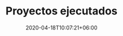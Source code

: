 ---
title: "Proyectos ejecutados"
date: 2020-04-18T10:07:21+06:00
# post image
image: "images/blog/post-1.jpg"
# meta description
description: "This is meta description"
type: nosotros/proyectos-ejecutados
# post draft
draft: false
menu:
  main:
    parent: "Nosotros"
    weight: 1

banner:
  title: Energía Eólica
  image: /images/WindTurbine.svg
  content: Aprovechá la energía que ofrece el viento con nuestros aerogeneradores de _**industria argentina**_ completamente aptos para ser utilizados en condiciones climáticas extremas, con un excelente rendimiento que satisface los requerimientos de una vivienda rural

  button:
    enable: true
    label: ¿Dudas? escribinos
    link: contact

cards:
  - title: Tecno 800
    image: "/images/tecno_800.jpeg"
    content: "Este equipo está diseñado y fabricado en su totalidad por Tecnotrol SRL en Comodoro Rivadavia. El TECNO-800 fue probado en condiciones climáticas extremas y ha demostrando una resistencia sin precedentes para este tipo de productos. Su rendimiento, satisface  los requerimientos de electricidad básicos de una vivienda rural en 220V o 24V: TV, radio, iluminación y permite operar electrodomésticos con uso racional de la energía"
    button:
      enable: false
      label: Ver más información
      link: "#"
  - title: Tecno 1500
    image: "/images/tecno_1500.jpeg"
    content: "El nuevo aerogenerador TECNO-1500, desarrollado y fabricado en Comodoro Rivadavia –Patagonia Argentina, donde las condiciones climáticas exigen cualidades de resistencia y rendimiento únicos para este tipo de productos. Incorpora las nuevas tecnologías que son encontradas solamente en los grandes aerogeneradores"
    button:
      enable: false
      label: Ver más información
      link: "#"
  - title: CER 50
    image: "/images/tecno_1500.jpeg"
    content: "En construcción."
    button:
      enable: false
      label: Ver más información
      link: "#"


table:
  title: "Valores técnicos"
  cols:
    - Caracteristicas
    - Tecno 800
    - Tecno 1200
    - Cer 50

  rows:
    - row:
      - Diámetro del rotor
      - 2,2m
      - 3,23m
      - empty

    - row:
      - Montaje
      - Torre reticulada de 3.6m de altura o más
      - Torre reticulada c/caño de 9mm
      - empty

    - row:
      - Velocidad de Arranque
      - 15km/h
      - 15km/h
      - empty

    - row:
      - Voltage
      - 24vcc
      - 48vcc
      - empty

    - row:
      - Cuerpo
      - Acero al carbono
      - Acero al carbono
      - empty

    - row:
      - Potencia nominal
      - 800W a 45km/h
      - 15000W a 45km/h
      - empty

    - row:
      - Velocidad nominal del generador
      - not info
      - 850rpm
      - empty

    - row:
      - Aspas
      - PRF (laminadas en frío en fibra de vidro/epoxi)
      - PRFV (laminadas en frío en material compuesto)
      - empty

    - row:
      - Sistema de control
      - Protección de velocidad excesiva
      - controla freno electromagnético, corriente, tensión y velocidad
      - empty
      
    - row:
      - Velocidad máxima soportada
      - 180km/h
      - 180km/h
      - empty
---
